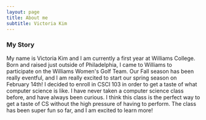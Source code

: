 ```yaml
---
layout: page
title: About me
subtitle: Victoria Kim
---
```


### My Story

My name is Victoria Kim and I am currently a first year at Williams College. Born and raised just outside of Philadelphia, I came to Williams to participate on the Williams Women's Golf Team. Our Fall season has been really eventful, and I am really excited to start our spring season on February 14th! 
I decided to enroll in CSCI 103 in order to get a taste of what computer science is like. I have never taken a computer science class before, and have always been curious. I think this class is the perfect way to get a taste of CS without the high pressure of having to perform. The class has been super fun so far, and I am excited to learn more!   
